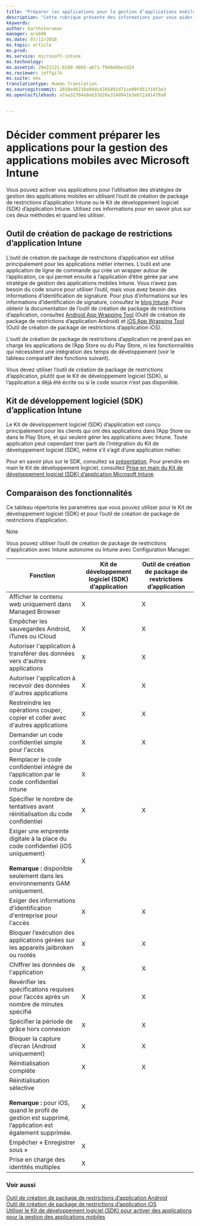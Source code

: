 ```yaml
---
title: "Préparer les applications pour la gestion d’applications mobiles | Microsoft Intune"
description: "Cette rubrique présente des informations pour vous aider à décider quand utiliser l’outil de création de package de restrictions d’application et le Kit de développement logiciel (SDK) d’application pour permettre à vos applications métier personnalisées d’utiliser les stratégies de gestion d’applications mobiles."
keywords: 
author: karthikaraman
manager: arob98
ms.date: 07/13/2016
ms.topic: article
ms.prod: 
ms.service: microsoft-intune
ms.technology: 
ms.assetid: 29e22121-8268-48b5-a671-f940a6be1d24
ms.reviewer: jeffgilb
ms.suite: ems
translationtype: Human Translation
ms.sourcegitcommit: 2038ed6219a94dc4285891d71ce00fd51310f3e3
ms.openlocfilehash: a7aa32704a8eb33d20a3149941b3e6f2a91478a0


---
```


# Décider comment préparer les applications pour la gestion des applications mobiles avec Microsoft Intune
Vous pouvez activer vos applications pour l’utilisation des stratégies de gestion des applications mobiles en utilisant l’outil de création de package de restrictions d’application Intune ou le Kit de développement logiciel (SDK) d’application Intune. Utilisez ces informations pour en savoir plus sur ces deux méthodes et quand les utiliser.

## Outil de création de package de restrictions d’application Intune
L’outil de création de package de restrictions d’application est utilisé principalement pour les applications métier internes. L’outil est une application de ligne de commande qui crée un wrapper autour de l’application, ce qui permet ensuite à l’application d’être gérée par une stratégie de gestion des applications mobiles Intune. Vous n’avez pas besoin du code source pour utiliser l’outil, mais vous avez besoin des informations d’identification de signature.  Pour plus d’informations sur les informations d’identification de signature, consultez le [blog Intune](https://blogs.technet.microsoft.com/enterprisemobility/2015/02/25/how-to-obtain-the-prerequisites-for-the-intune-app-wrapping-tool-for-ios/). Pour obtenir la documentation de l’outil de création de package de restrictions d’application, consultez [Android App Wrapping Tool](prepare-android-apps-for-mobile-application-management-with-the-microsoft-intune-app-wrapping-tool.md) (Outil de création de package de restrictions d’application Android) et [iOS App Wrapping Tool](prepare-ios-apps-for-mobile-application-management-with-the-microsoft-intune-app-wrapping-tool.md) (Outil de création de package de restrictions d’application iOS).

L’outil de création de package de restrictions d’application ne prend pas en charge les applications de l’App Store ou du Play Store, ni les fonctionnalités qui nécessitent une intégration des temps de développement (voir le tableau comparatif des fonctions suivant).

Vous devez utiliser l’outil de création de package de restrictions d’application, plutôt que le Kit de développement logiciel (SDK), si l’application a déjà été écrite ou si le code source n’est pas disponible.

## Kit de développement logiciel (SDK) d’application Intune
Le Kit de développement logiciel (SDK) d’application est conçu principalement pour les clients qui ont des applications dans l’App Store ou dans le Play Store, et qui veulent gérer les applications avec Intune. Toute application peut cependant tirer parti de l’intégration du Kit de développement logiciel (SDK), même s’il s’agit d’une application métier.

Pour en savoir plus sur le SDK, consultez sa [présentation](/intune/develop/intune-app-sdk). Pour prendre en main le Kit de développement logiciel, consultez [Prise en main du Kit de développement logiciel (SDK) d’application Microsoft Intune](/intune/develop/intune-app-sdk-get-started).

## Comparaison des fonctionnalités
Ce tableau répertorie les paramètres que vous pouvez utiliser pour le Kit de développement logiciel (SDK) et pour l’outil de création de package de restrictions d’application.

> [!NOTE]
> Vous pouvez utiliser l’outil de création de package de restrictions d’application avec Intune autonome ou Intune avec Configuration Manager.

|Fonction|Kit de développement logiciel (SDK) d’application|Outil de création de package de restrictions d’application|
|-----------|---------------------|-----------|
|Afficher le contenu web uniquement dans Managed Browser|X|X|
|Empêcher les sauvegardes Android, iTunes ou iCloud|X|X|
|Autoriser l'application à transférer des données vers d'autres applications|X|X|
|Autoriser l'application à recevoir des données d'autres applications|X|X|
|Restreindre les opérations couper, copier et coller avec d'autres applications|X|X|
|Demander un code confidentiel simple pour l'accès|X|X|
|Remplacer le code confidentiel intégré de l’application par le code confidentiel Intune|X||
|Spécifier le nombre de tentatives avant réinitialisation du code confidentiel|X|X|
|Exiger une empreinte digitale à la place du code confidentiel (iOS uniquement)<br></br>**Remarque :** disponible seulement dans les environnements GAM uniquement.|X||
|Exiger des informations d'identification d'entreprise pour l'accès|X|X|
|Bloquer l’exécution des applications gérées sur les appareils jailbroken ou rootés|X|X|
|Chiffrer les données de l'application|X|X|
|Revérifier les spécifications requises pour l’accès après un nombre de minutes spécifié|X|X|
|Spécifier la période de grâce hors connexion|X|X|
|Bloquer la capture d’écran (Android uniquement)|X|X|
|Réinitialisation complète|X|X|
|Réinitialisation sélective <br></br>**Remarque :** pour iOS, quand le profil de gestion est supprimé, l’application est également supprimée.|X||
|Empêcher « Enregistrer sous » |X||
|Prise en charge des identités multiples|X||

### Voir aussi
[Outil de création de package de restrictions d’application Android](prepare-android-apps-for-mobile-application-management-with-the-microsoft-intune-app-wrapping-tool.md)</br>
[Outil de création de package de restrictions d’application iOS](prepare-ios-apps-for-mobile-application-management-with-the-microsoft-intune-app-wrapping-tool.md)</br>
[Utiliser le Kit de développement logiciel (SDK) pour activer des applications pour la gestion des applications mobiles](use-the-sdk-to-enable-apps-for-mobile-application-management.md)



<!--HONumber=Jul16_HO4-->


